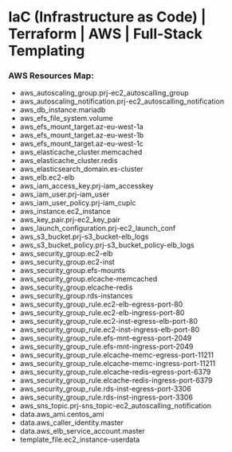 # IaC (Infrastructure as Code) | Terraform | AWS | Full-Stack Templating

### AWS Resources Map:

  - aws_autoscaling_group.prj-ec2_autoscalling_group
  - aws_autoscaling_notification.prj-ec2_autoscalling_notification
  - aws_db_instance.mariadb
  - aws_efs_file_system.volume
  - aws_efs_mount_target.az-eu-west-1a
  - aws_efs_mount_target.az-eu-west-1b
  - aws_efs_mount_target.az-eu-west-1c
  - aws_elasticache_cluster.memcached
  - aws_elasticache_cluster.redis
  - aws_elasticsearch_domain.es-cluster
  - aws_elb.ec2-elb
  - aws_iam_access_key.prj-iam_accesskey
  - aws_iam_user.prj-iam_user
  - aws_iam_user_policy.prj-iam_cuplc
  - aws_instance.ec2_instance
  - aws_key_pair.prj-ec2_key_pair
  - aws_launch_configuration.prj-ec2_launch_conf
  - aws_s3_bucket.prj-s3_bucket-elb_logs
  - aws_s3_bucket_policy.prj-s3_bucket_policy-elb_logs
  - aws_security_group.ec2-elb
  - aws_security_group.ec2-inst
  - aws_security_group.efs-mounts
  - aws_security_group.elcache-memcached
  - aws_security_group.elcache-redis
  - aws_security_group.rds-instances
  - aws_security_group_rule.ec2-elb-egress-port-80
  - aws_security_group_rule.ec2-elb-ingress-port-80
  - aws_security_group_rule.ec2-inst-egress-elb-port-80
  - aws_security_group_rule.ec2-inst-ingress-elb-port-80
  - aws_security_group_rule.efs-mnt-egress-port-2049
  - aws_security_group_rule.efs-mnt-ingress-port-2049
  - aws_security_group_rule.elcache-memc-egress-port-11211
  - aws_security_group_rule.elcache-memc-ingress-port-11211
  - aws_security_group_rule.elcache-redis-egress-port-6379
  - aws_security_group_rule.elcache-redis-ingress-port-6379
  - aws_security_group_rule.rds-inst-egress-port-3306
  - aws_security_group_rule.rds-inst-ingress-port-3306
  - aws_sns_topic.prj-sns_topic-ec2_autoscalling_notification
  - data.aws_ami.centos_ami
  - data.aws_caller_identity.master
  - data.aws_elb_service_account.master
  - template_file.ec2_instance-userdata
